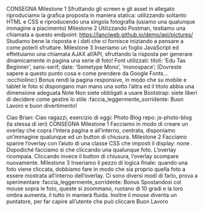 CONSEGNA
Milestone 1
Sfruttando gli screen e gli asset in allegato riproduciamo la grafica proposta in maniera statica: utilizzando soltanto HTML e CSS e riproducendo una singola fotografia (usiamo una qualunque immagine a piacimento)
Milestone 2
Utilizzando Postman, testiamo una chiamata a questo endpoint:
https://lanciweb.github.io/demo/api/pictures/
Studiamo bene la risposta e i dati che ci fornisce iniziando a pensare a come poterli sfruttare.
Milestone 3
Inseriamo un foglio JavaScript ed effettuiamo una chiamata AJAX all’API, sfruttando la risposta per generare dinamicamente in pagina una serie di foto!
Font utilizzati:
titoli: ‘Edu Tas Beginner’, sans-serif;
date: ‘Sometype Mono’, ‘monospace’;
(Dovreste sapere a questo punto cosa e come prendere da Google Fonts… :occhiolino:)
Bonus
rendi la pagina responsive, in modo che su mobile e tablet le foto si dispongano man mano una sotto l’altra ed il titolo abbia una dimensione adeguata
Note
Non siete obbligati a usare Bootstrap: siete liberi di decidere come gestire lo stile :faccia_leggermente_sorridente:
Buon Lavoro e buon divertimento!

Ciao Brian:
Ciao ragazzi, esercizio di oggi: Photo Blog
repo: js-photo-blog (la stessa di ieri)
CONSEGNA
Milestone 1
Facciamo in modo di creare un overlay che copra l’intera pagina e all’interno, centrata, disponiamo un’immagine qualunque ed un button di chiusura.
Milestone 2
Facciamo sparire l’overlay con l’aiuto di una classe CSS che imposti il display: none .
Dopodiché facciamo sì che cliccando una qualunque foto. L’overlay ricompaia.
Cliccando invece il button di chiusura, l’overlay scompare nuovamente.
Milestone 3
Inseriamo il pezzo di logica finale: quando una foto viene cliccata, dobbiamo fare in modo che sia proprio quella foto a essere mostrata all’interno dell’overlay.
Ci sono diversi modi di farlo, prova a sperimentare :faccia_leggermente_sorridente:
Bonus
Spostandosi col mouse sopra le foto, queste si zoommano, ruotano di 10 gradi e la loro ombra aumenta, il tutto in manierà fluida. Inoltre il mouse diventa un puntatore, per far capire all’utente che può cliccare
Buon Lavoro